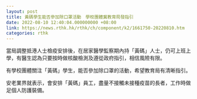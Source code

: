 ```yaml
---
layout: post
title: 黃碼學生能否參加除口罩活動　學校團體冀教育局發指引
date: 2022-08-10 12:40:04.000000000 +08:00
link: https://news.rthk.hk/rthk/ch/component/k2/1661750-20220810.htm
categories: rthk
---
```


當局調整抵港人士檢疫安排後，在居家醫學監察期內持「黃碼」人士，仍可上班上學，有醫生認為只要按時做核酸檢測及遵從政府指引，相信風險有限。

有學校團體關注「黃碼」學生，能否參加除口罩的活動，希望教育局有清晰指引。

安老業界就表示，會安排「黃碼」員工，盡量不接觸未接種疫苗的長者，工作時做足個人防護裝備。
